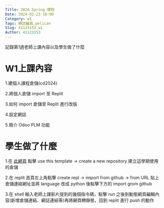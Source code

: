 ```yaml
---
Title: 2024 Spring 課程
Date: 2024-02-23 16:00
Category: w1
Tags: 網誌編寫,pelican
Slug: 41123153_w1
Author: 41123153
---
```


記錄第1週老師上課內容以及學生做了什麼

<!-- PELICAN_END_SUMMARY -->

# W1上課內容

1.建個人課程倉儲(cd2024)

2.將個人倉儲 import 至 Replit

3.如何 import 倉儲至 Replit 進行改版

4.設定網誌

5.簡介 Odoo PLM 功能

# 學生做了什麼
1.在 [此網頁] 點擊 use this template -> create a new repository 建立這學期使用的倉儲

[此網頁]:https://github.com/mdecycu/cmsimde_site

2.在 replit 首頁左上角點擊 create repl -> import from github -> from URL 貼上倉儲連結網址並將 language 改成 python 後點擊下方的 import grom github

3.在 shell 輸入老師上課影片提到的幾個指令碼，點擊 run 之後到動態網頁編輯內容(新增倉儲連結、網誌連結等)再將網頁轉靜態，回到 replit 進行 push 的動作